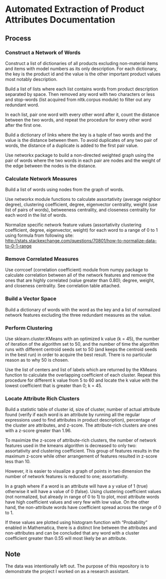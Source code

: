 # Automated Extraction of Product Attributes Documentation

Process
---

### Construct a Network of Words
Construct a list of dictionaries of all products excluding non-material items and items with model numbers as its only description. For each dictionary, the key is the product id and the value is the other important product values most notably description.

Build a list of lists where each list contains words from product description separated by space. Then removed any word with two characters or less and stop-words (list acquired from nltk.corpus module) to filter out any redundant word.

In each list, pair one word with every other word after it, count the distance between the two words, and repeat the procedure for every other word after the first one. 

Build a dictionary of links where the key is a tuple of two words and the value is the distance between them. To avoid duplicates of any two pair of words, the distance of a duplicate is added to the first pair value.

Use networkx package to build a non-directed weighted graph using the pair of words where the two words in each pair are nodes and the weight of the edge between the nodes is the distance. 

### Calculate Network Measures
Build a list of words using nodes from the graph of words.

Use networkx module functions to calculate assortativity (average neighbor degree), clustering coefficient, degree, eigenvector centrality, weight (use list of pairs of words), betweeness centrality, and closeness centrality for each word in the list of words.

Normalize specific network feature values (assortativity clustering coefficient, degree, eigenvector, weight) for each word to a range of 0 to 1 using formula from following site:
http://stats.stackexchange.com/questions/70801/how-to-normalize-data-to-0-1-range

### Remove Correlated Measures
Use corrcoef (correlation coefficient) module from numpy package to calculate correlation between all of the network features and remove the ones that are highly correlated (value greater than 0.80); degree, weight, and closeness centrality. See correlation table attached.

### Build a Vector Space
Build a dictionary of words with the word as the key and a list of normalized network features excluding the three redundant measures as the value.

### Perform Clustering
Use sklearn.cluster.KMeans with an optimized k value (k = 45), the number of iteration of the algorithm set to 50, and the number of time the algorithm runs with different centroid seeds set to 50 (and keeps the centroid seeds in the best run) in order to acquire the best result. There is no particular reason as to why 50 is chosen.

Use the list of centers and list of labels which are returned by the KMeans function to calculate the overlapping coefficient of each cluster. Repeat this procedure for different k value from 5 to 60 and locate the k value with the lowest coefficient that is greater than 0; k = 45.

### Locate Attribute Rich Clusters
Build a statistic table of cluster id, size of cluster, number of actual attribute found (verify if each word is an attribute by running all the regular expressions used to find attributes in product description), percentage of the cluster are attributes, and z-score. The attribute-rich clusters are ones with a z-score greater than 1.96.

To maximize the z-score of attribute-rich clusters, the number of network features used in the kmeans algorithm is decreased to only two: assortativity and clustering coefficient. This group of features results in the maximum z-score while other arrangement of features resulted in z-score less than 10. 

However, it is easier to visualize a graph of points in two dimension the number of network features is reduced to one; assortativity. 

In a graph where if a word is an attribute will have a y value of 1 (true) otherwise it will have a value of 0 (false). Using clustering coefficient values (not normalized, but already in range of 0 to 1) to plot, most attribute words have high coefficient values and very few with low value. On the other hand, the non-attribute words have coefficient spread across the range of 0 to 1. 

If these values are plotted using histogram function with “Probability” enabled in Mathematica, there is a distinct line between the attributes and non-attributes and can be concluded that any word with a cluster coefficient greater than 0.55 will most likely be an attribute.

Note
---
The data was intentionally left out. The purpose of this repository is to demonstrate the project I worked on as a research assistant.
